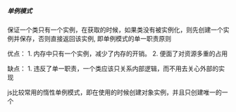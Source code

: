 ##### 单例模式

保证一个类只有一个实例，在获取的时候，如果类没有被实例化，则先创建一个实例并保存，否则直接返回该实例, 即单例模式的单一职责原则

优点：
    1. 内存中只有一个实例，减少了内存的开销。
    2. 便面了对资源多重的占用

缺点：
    1. 违反了单一职责，一个类应该只关系内部逻辑，而不用去关心外部的实现

js比较常用的惰性单例模式，即在使用的时候创建对象实例，并且只创建唯一的一个